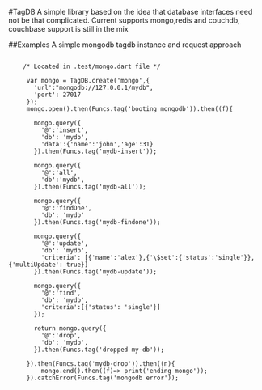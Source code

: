 #TagDB
 A simple library based on the idea that database interfaces need not be that complicated.
 Current supports mongo,redis and couchdb, couchbase support is still in the mix

##Examples
 A simple mongodb tagdb instance and request approach

 ```

     /* Located in .test/mongo.dart file */

      var mongo = TagDB.create('mongo',{
        'url':"mongodb://127.0.0.1/mydb",
        'port': 27017
      });
      mongo.open().then(Funcs.tag('booting mongodb')).then((f){

        mongo.query({
          '@':'insert',
          'db': 'mydb',
          'data':{'name':'john','age':31}
        }).then(Funcs.tag('mydb-insert'));

        mongo.query({
          '@':'all',
          'db':'mydb',
        }).then(Funcs.tag('mydb-all'));

        mongo.query({
          '@':'findOne',
          'db': 'mydb'
        }).then(Funcs.tag('mydb-findone'));

        mongo.query({
          '@':'update',
          'db': 'mydb',
          'criteria': [{'name':'alex'},{'\$set':{'status':'single'}},{'multiUpdate': true}]
        }).then(Funcs.tag('mydb-update'));

        mongo.query({
          '@':'find',
          'db': 'mydb',
          'criteria':[{'status': 'single'}]
        });

        return mongo.query({
          '@':'drop',
          'db': 'mydb',
        }).then(Funcs.tag('dropped my-db'));
        
      }).then(Funcs.tag('mydb-drop')).then((n){
          mongo.end().then((f)=> print('ending mongo'));
      }).catchError(Funcs.tag('mongodb error'));


 ```
